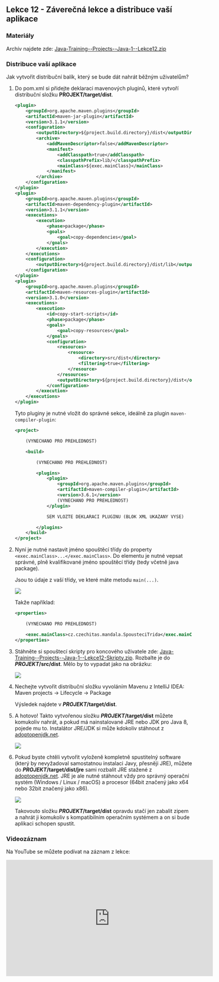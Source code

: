 Lekce 12 - Záverečná lekce a distribuce vaší aplikace
-----------------------------------------------------

### Materiály

Archív najdete zde: [Java-Training--Projects--Java-1--Lekce12.zip](/data/2020-podzim/java-1-brno/Java-Training--Projects--Java-1--Lekce12-Skripty.zip)


### Distribuce vaší aplikace

Jak vytvořit distribuční balík, který se bude dát nahrát
běžným uživatelům?

1.  Do pom.xml si přidejte deklaraci mavenových pluginů,
    které vytvoří distribuční složku **PROJEKT/target/dist**.
    ~~~~xml
    <plugin>
        <groupId>org.apache.maven.plugins</groupId>
        <artifactId>maven-jar-plugin</artifactId>
        <version>3.1.1</version>
        <configuration>
            <outputDirectory>${project.build.directory}/dist</outputDirectory>
            <archive>
                <addMavenDescriptor>false</addMavenDescriptor>
                <manifest>
                    <addClasspath>true</addClasspath>
                    <classpathPrefix>lib/</classpathPrefix>
                    <mainClass>${exec.mainClass}</mainClass>
                </manifest>
            </archive>
        </configuration>
    </plugin>
    <plugin>
        <groupId>org.apache.maven.plugins</groupId>
        <artifactId>maven-dependency-plugin</artifactId>
        <version>3.1.1</version>
        <executions>
            <execution>
                <phase>package</phase>
                <goals>
                    <goal>copy-dependencies</goal>
                </goals>
            </execution>
        </executions>
        <configuration>
            <outputDirectory>${project.build.directory}/dist/lib</outputDirectory>
        </configuration>
    </plugin>
    <plugin>
        <groupId>org.apache.maven.plugins</groupId>
        <artifactId>maven-resources-plugin</artifactId>
        <version>3.1.0</version>
        <executions>
            <execution>
                <id>copy-start-scripts</id>
                <phase>package</phase>
                <goals>
                    <goal>copy-resources</goal>
                </goals>
                <configuration>
                    <resources>
                        <resource>
                            <directory>src/dist</directory>
                            <filtering>true</filtering>
                        </resource>
                    </resources>
                    <outputDirectory>${project.build.directory}/dist</outputDirectory>
                </configuration>
            </execution>
        </executions>
    </plugin>
    ~~~~

    Tyto pluginy je nutné vložit do správné sekce, ideálně za plugin `maven-compiler-plugin`:
    ~~~~xml
    <project>

        (VYNECHANO PRO PREHLEDNOST)

        <build>

            (VYNECHANO PRO PREHLEDNOST)

            <plugins>
                <plugin>
                    <groupId>org.apache.maven.plugins</groupId>
                    <artifactId>maven-compiler-plugin</artifactId>
                    <version>3.6.1</version>
                    (VYNECHANO PRO PREHLEDNOST)
                </plugin>

                SEM VLOZTE DEKLARACI PLUGINU (BLOK XML UKAZANY VYSE)

            </plugins>
        </build>
    </project>
    ~~~~


2.  Nyní je nutné nastavit jméno spouštěcí třídy do property `<exec.mainClass>...</exec.mainClass>`.
    Do elementu je nutné vepsat správné, plně kvalifikované jméno spouštěcí třídy (tedy včetně java package).

    Jsou to údaje z vaší třídy, ve které máte metodu `main(...)`.

    ![](img/lekce12-fqn_classname.png)

    Takže například:
    ~~~~xml
    <properties>

        (VYNECHANO PRO PREHLEDNOST)

        <exec.mainClass>cz.czechitas.mandala.SpousteciTrida</exec.mainClass>
    </properties>
    ~~~~


3.  Stáhněte si spouštecí skripty pro koncového uživatele zde: [Java-Training--Projects--Java-1--Lekce12-Skripty.zip](/data/2020-jaro/java-1/Java-Training--Projects--Java-1--Lekce12-Skripty.zip).
    Rozbalte je do ***PROJEKT*/src/dist**. Mělo by to vypadat jako na obrázku:

    ![](img/lekce12-spousteci-skripty.png)


4.  Nechejte vytvořit distribuční složku vyvoláním Mavenu z IntelliJ IDEA:
    Maven projects -> Lifecycle -> Package

    Výsledek najdete v ***PROJEKT*/target/dist**.


5.  A hotovo! Takto vytvořenou složku ***PROJEKT*/target/dist** můžete komukoliv nahrát,
    a pokud má nainstalované JRE nebo JDK pro Java 8, pojede mu to. Instalátor JRE/JDK si může kdokoliv
    stáhnout z [adoptopenjdk.net](https://adoptopenjdk.net/).

    ![](img/lekce12-portabilni_distribuce.png)


6.  Pokud byste chtěli vytvořit vyloženě kompletně spustitelný software (který by nevyžadoval samostatnou instalaci Javy, přesněji JRE), můžete do ***PROJEKT*/target/dist/jre** sami rozbalit JRE stažené z [adoptopenjdk.net](https://adoptopenjdk.net/). JRE je ale nutné stáhnout vždy pro správný operační systém (Windows / Linux / macOS) a procesor (64bit značený jako x64 nebo 32bit značený jako x86).

    ![](img/lekce12-kompletni_distribuce.png)

    Takovouto složku ***PROJEKT*/target/dist** opravdu stačí jen zabalit zipem a nahrát ji komukoliv s kompatibilním operačním systémem a on si bude aplikaci schopen spustit.

### Videozáznam

Na YouTube se můžete podívat na záznam z lekce:

<iframe width="560" height="315"
	src="https://www.youtube.com/embed/1vh5jD1UFn0"
	frameborder="0"
	allowfullscreen></iframe>

